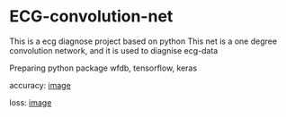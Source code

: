 # ECG-convolution-net
This is a ecg diagnose project based on python
This net is a one degree convolution network, and it is used to diagnise ecg-data

Preparing
python package wfdb, tensorflow, keras

accuracy:
[image](https://github.com/cswwp/ECG-convolution-net/edit/master/images/NNacc.png)

loss:
[image](https://github.com/cswwp/ECG-convolution-net/edit/master/images/NNloss.png)
